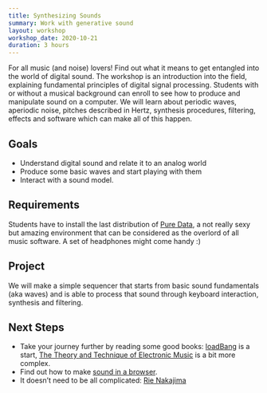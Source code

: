 ```yaml
---
title: Synthesizing Sounds
summary: Work with generative sound
layout: workshop
workshop_date: 2020-10-21
duration: 3 hours
---
```


For all music (and noise) lovers! Find out what it means to get entangled into the world of digital sound. The workshop is an introduction into the field, explaining fundamental principles of digital signal processing. Students with or without a musical background can enroll to see how to produce and manipulate sound on a computer. We will learn about periodic waves, aperiodic noise, pitches described in Hertz, synthesis procedures, filtering, effects and software which can make all of this happen.

## Goals

- Understand digital sound and relate it to an analog world
- Produce some basic waves and start playing with them
- Interact with a sound model.

## Requirements

Students have to install the last distribution of <a href="https://puredata.info/">Pure Data</a>, a not really sexy but amazing environment that can be considered as the overlord of all music software. A set of headphones might come handy :)

## Project

We will make a simple sequencer that starts from basic sound fundamentals (aka waves) and is able to process that sound through keyboard interaction, synthesis and filtering.

## Next Steps

- Take your journey further by reading some good books: <a href="http://www.pd-tutorial.com/english/index.html">loadBang</a> is a start, <a href="https://freecomputerbooks.com/The-Theory-and-Technique-of-Electronic-Music.html">The Theory and Technique of Electronic Music</a> is a bit more complex.
- Find out how to make <a href="https://developer.mozilla.org/en-US/docs/Web/API/Web_Audio_API">sound in a browser</a>.
- It doesn’t need to be all complicated: <a href="https://www.youtube.com/watch?v=YK-cdG3GBHs">Rie Nakajima</a>
